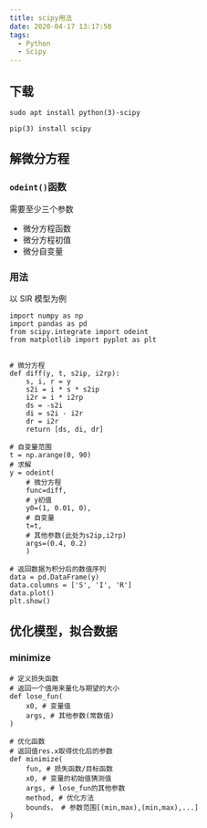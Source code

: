 ```yaml
---
title: scipy用法
date: 2020-04-17 13:17:50
tags:
  - Python
  - Scipy
---
```


## 下载

`sudo apt install python(3)-scipy`

`pip(3) install scipy`

## 解微分方程

### `odeint()`函数

需要至少三个参数

- 微分方程函数
- 微分方程初值
- 微分自变量

### 用法

以 SIR 模型为例

```
import numpy as np
import pandas as pd
from scipy.integrate import odeint
from matplotlib import pyplot as plt


# 微分方程
def diff(y, t, s2ip, i2rp):
    s, i, r = y
    s2i = i * s * s2ip
    i2r = i * i2rp
    ds = -s2i
    di = s2i - i2r
    dr = i2r
    return [ds, di, dr]

# 自变量范围
t = np.arange(0, 90)
# 求解
y = odeint(
    # 微分方程
    func=diff,
    # y初值
    y0=(1, 0.01, 0),
    # 自变量
    t=t,
    # 其他参数(此处为s2ip,i2rp)
    args=(0.4, 0.2)
    )

# 返回数据为积分后的数值序列
data = pd.DataFrame(y)
data.columns = ['S', 'I', 'R']
data.plot()
plt.show()

```

## 优化模型，拟合数据

### minimize

```
# 定义损失函数
# 返回一个值用来量化与期望的大小
def lose_fun(
    x0, # 变量值
    args, # 其他参数(常数值)
)
```

```
# 优化函数
# 返回值res.x取得优化后的参数
def minimize(
    fun, # 损失函数/目标函数
    x0, # 变量的初始值猜测值
    args, # lose_fun的其他参数
    method, # 优化方法
    bounds， # 参数范围[(min,max),(min,max),...]
)
```
